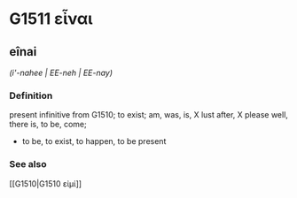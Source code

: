 # G1511 εἶναι

## eînai

_(i'-nahee | EE-neh | EE-nay)_

### Definition

present infinitive from G1510; to exist; am, was, is, X lust after, X please well, there is, to be, come; 

- to be, to exist, to happen, to be present

### See also

[[G1510|G1510 εἰμί]]
